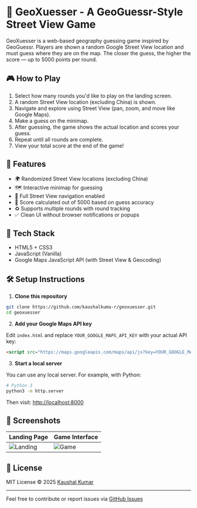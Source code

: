 # 📜 GeoXuesser - A GeoGuessr-Style Street View Game

GeoXuesser is a web-based geography guessing game inspired by GeoGuessr. Players are shown a random Google Street View location and must guess where they are on the map. The closer the guess, the higher the score — up to 5000 points per round.

## 🎮 How to Play

1. Select how many rounds you'd like to play on the landing screen.
2. A random Street View location (excluding China) is shown.
3. Navigate and explore using Street View (pan, zoom, and move like Google Maps).
4. Make a guess on the minimap.
5. After guessing, the game shows the actual location and scores your guess.
6. Repeat until all rounds are complete.
7. View your total score at the end of the game!

## 🧠 Features

* 🌍 Randomized Street View locations (excluding China)
* 🗺️ Interactive minimap for guessing
* 🧽 Full Street View navigation enabled
* 🎯 Score calculated out of 5000 based on guess accuracy
* ♻️ Supports multiple rounds with round tracking
* ✅ Clean UI without browser notifications or popups

## 🚀 Tech Stack

* HTML5 + CSS3
* JavaScript (Vanilla)
* Google Maps JavaScript API (with Street View & Geocoding)

## 🛠️ Setup Instructions

1. **Clone this repository**

```bash
git clone https://github.com/kaushalkuma-r/geoxuesser.git
cd geoxuesser
```

2. **Add your Google Maps API key**

Edit `index.html` and replace `YOUR_GOOGLE_MAPS_API_KEY` with your actual API key:

```html
<script src="https://maps.googleapis.com/maps/api/js?key=YOUR_GOOGLE_MAPS_API_KEY&libraries=places"></script>
```

3. **Start a local server**

You can use any local server. For example, with Python:

```bash
# Python 3
python3 -m http.server
```

Then visit: [http://localhost:8000](http://localhost:8000)

## 📸 Screenshots

| Landing Page                        | Game Interface                |
| ----------------------------------- | ----------------------------- |
| ![Landing](screenshots/landing.png) | ![Game](screenshots/game.png) |

## 📄 License

MIT License © 2025 [Kaushal Kumar](https://github.com/kaushalkuma-r)

---

Feel free to contribute or report issues via [GitHub Issues](https://github.com/kaushalkuma-r/geoxuesser/issues)

